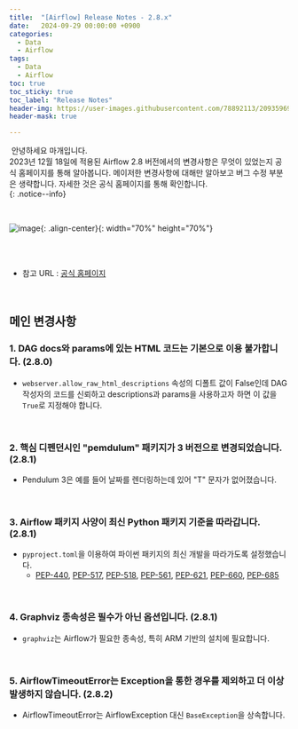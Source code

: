 ```yaml
---
title:  "[Airflow] Release Notes - 2.8.x"
date:   2024-09-29 00:00:00 +0900
categories:
  - Data
  - Airflow
tags:
  - Data
  - Airflow
toc: true
toc_sticky: true
toc_label: "Release Notes"
header-img: https://user-images.githubusercontent.com/78892113/209359696-bdb63ef2-8e14-41f2-8e04-2c29049aeabf.png
header-mask: true

---
```


&nbsp;안녕하세요 마개입니다.  
2023년 12월 18일에 적용된 Airflow 2.8 버전에서의 변경사항은 무엇이 있었는지 공식 홈페이지를 통해 알아봅니다. 메이저한 변경사항에 대해만 알아보고 버그 수정 부분은 생략합니다. 자세한 것은 공식 홈페이지를 통해 확인합니다.  
{: .notice--info}

<br>

![image](https://user-images.githubusercontent.com/78892113/209359696-bdb63ef2-8e14-41f2-8e04-2c29049aeabf.png){: .align-center}{: width="70%" height="70%"} 

<br><br>

* 참고 URL : <a href="https://airflow.apache.org/docs/apache-airflow/stable/release_notes.html#airflow-2-8-0-2023-12-18">공식 홈페이지</a>

<br>

## 메인 변경사항
### 1. DAG docs와 params에 있는 HTML 코드는 기본으로 이용 불가합니다. (2.8.0)
* `webserver.allow_raw_html_descriptions` 속성의 디폴트 값이 False인데 DAG 작성자의 코드를 신뢰하고 descriptions과 params을 사용하고자 하면 이 값을 `True`로 지정해야 합니다.

<br>

### 2. 핵심 디펜던시인 "pemdulum" 패키지가 3 버전으로 변경되었습니다. (2.8.1)
* Pendulum 3은 예를 들어 날짜를 렌더링하는데 있어 "T" 문자가 없어졌습니다.

<br>

### 3. Airflow 패키지 사양이 최신 Python 패키지 기준을 따라갑니다. (2.8.1)
* `pyproject.toml`을 이용하여 파이썬 패키지의 최신 개발을 따라가도록 설정했습니다.
  * [PEP-440](https://peps.python.org/pep-0440/), [PEP-517](https://peps.python.org/pep-0517/), [PEP-518](https://peps.python.org/pep-0518/), [PEP-561](https://peps.python.org/pep-0561/), [PEP-621](https://peps.python.org/pep-0621/), [PEP-660](https://peps.python.org/pep-0660/), [PEP-685](https://peps.python.org/pep-0685/)

<br>

### 4. Graphviz 종속성은 필수가 아닌 옵션입니다. (2.8.1)
* `graphviz`는 Airflow가 필요한 종속성, 특히 ARM 기반의 설치에 필요합니다.

<br>

### 5. AirflowTimeoutError는 Exception을 통한 경우를 제외하고 더 이상 발생하지 않습니다. (2.8.2)
* AirflowTimeoutError는 AirflowException 대신 `BaseException`을 상속합니다.

<br><br>
